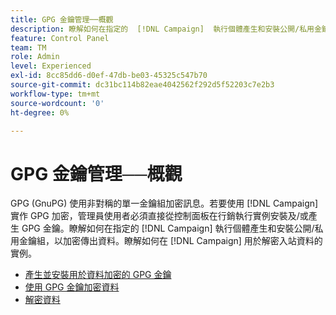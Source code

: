 ```yaml
---
title: GPG 金鑰管理──概觀
description: 瞭解如何在指定的  [!DNL Campaign]  執行個體產生和安裝公開/私用金鑰組，以加密傳出資料。瞭解如何在 [!DNL Campaign] 用於解密入站資料的實例。
feature: Control Panel
team: TM
role: Admin
level: Experienced
exl-id: 8cc85dd6-d0ef-47db-be03-45325c547b70
source-git-commit: dc31bc114b82eae4042562f292d5f52203c7e2b3
workflow-type: tm+mt
source-wordcount: '0'
ht-degree: 0%

---
```


# GPG 金鑰管理──概觀

GPG (GnuPG) 使用非對稱的單一金鑰組加密訊息。若要使用 [!DNL Campaign] 實作 GPG 加密，管理員使用者必須直接從控制面板在行銷執行實例安裝及/或產生 GPG 金鑰。瞭解如何在指定的 [!DNL Campaign] 執行個體產生和安裝公開/私用金鑰組，以加密傳出資料。瞭解如何在 [!DNL Campaign] 用於解密入站資料的實例。

* [產生並安裝用於資料加密的 GPG 金鑰](./generate-and-install-gpg-keys-for-data-encryption.md)
* [使用 GPG 金鑰加密資料](./use-a-gpg-key-to-encrypt-data.md)
* [解密資料](./decrypt-data.md)
